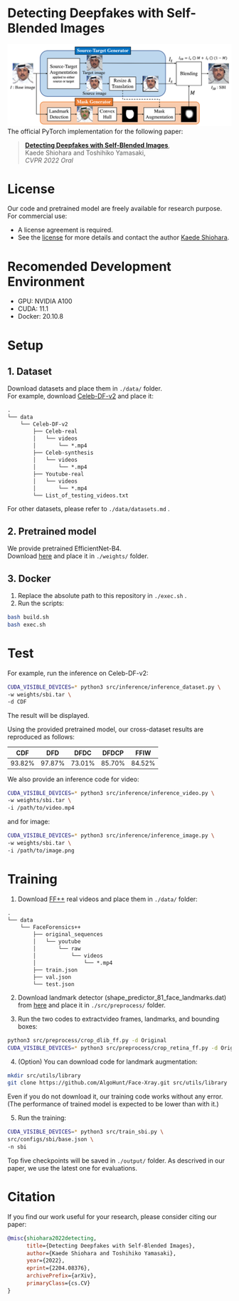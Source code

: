 # Detecting Deepfakes with Self-Blended Images
![Overview](overview.png)  
The official PyTorch implementation for the following paper: 
> [**Detecting Deepfakes with Self-Blended Images**](https://arxiv.org/abs/2204.08376),  
> Kaede Shiohara and Toshihiko Yamasaki,  
> *CVPR 2022 Oral*


# License
Our code and pretrained model are freely available for research purpose.  
For commercial use: 
- A license agreement is required. 
- See the [license](https://github.com/mapooon/SelfBlendedImages/LICENSE) for more details and contact the author [Kaede Shiohara](mailto:shiohara@cvm.t.u-tokyo.ac.jp).


# Recomended Development Environment
* GPU: NVIDIA A100
* CUDA: 11.1
* Docker: 20.10.8


# Setup
## 1. Dataset
Download datasets and place them in `./data/` folder.  
For example, download [Celeb-DF-v2](https://github.com/yuezunli/celeb-deepfakeforensics) and place it:
```
.
└── data
    └── Celeb-DF-v2
        ├── Celeb-real
        │   └── videos
        │       └── *.mp4
        ├── Celeb-synthesis
        │   └── videos
        │       └── *.mp4
        ├── Youtube-real
        │   └── videos
        │       └── *.mp4
        └── List_of_testing_videos.txt
```
For other datasets, please refer to `./data/datasets.md` .


## 2. Pretrained model
We provide pretrained EfficientNet-B4.  
Download [here](https://drive.google.com/file/d/12sLyqBp0VFwdpA-oZLdIOkOTkz_ZnIhV/view?usp=sharing) and place it in `./weights/` folder.

## 3. Docker
1. Replace the absolute path to this repository in `./exec.sh` .
2. Run the scripts:
```bash
bash build.sh
bash exec.sh
```


# Test
For example, run the inference on Celeb-DF-v2:
```bash
CUDA_VISIBLE_DEVICES=* python3 src/inference/inference_dataset.py \
-w weights/sbi.tar \
-d CDF
```
The result will be displayed.

Using the provided pretrained model, our cross-dataset results are reproduced as follows:

CDF | DFD | DFDC | DFDCP | FFIW
:-: | :-: | :-: | :-: | :-:
93.82% | 97.87% | 73.01% | 85.70% | 84.52%


We also provide an inference code for video:
```bash
CUDA_VISIBLE_DEVICES=* python3 src/inference/inference_video.py \
-w weights/sbi.tar \
-i /path/to/video.mp4
```
and for image:
```bash
CUDA_VISIBLE_DEVICES=* python3 src/inference/inference_image.py \
-w weights/sbi.tar \
-i /path/to/image.png
```

# Training
1. Download [FF++](https://github.com/ondyari/FaceForensics) real videos and place them in `./data/` folder:
```
.
└── data
    └── FaceForensics++
        ├── original_sequences
        │   └── youtube
        │       └── raw
        │           └── videos
        │               └── *.mp4
        ├── train.json
        ├── val.json
        └── test.json
```
2. Download landmark detector (shape_predictor_81_face_landmarks.dat) from [here](https://github.com/codeniko/shape_predictor_81_face_landmarks) and place it in `./src/preprocess/` folder.  

3. Run the two codes to extractvideo frames, landmarks, and bounding boxes:
```bash
python3 src/preprocess/crop_dlib_ff.py -d Original
CUDA_VISIBLE_DEVICES=* python3 src/preprocess/crop_retina_ff.py -d Original
```

4. (Option) You can download code for landmark augmentation:
```bash
mkdir src/utils/library
git clone https://github.com/AlgoHunt/Face-Xray.git src/utils/library
```
Even if you do not download it, our training code works without any error. (The performance of trained model is expected to be lower than with it.)

5. Run the training:
```bash
CUDA_VISIBLE_DEVICES=* python3 src/train_sbi.py \
src/configs/sbi/base.json \
-n sbi
```
Top five checkpoints will be saved in `./output/` folder. As descrived in our paper, we use the latest one for evaluations.

# Citation
If you find our work useful for your research, please consider citing our paper:
```bibtex
@misc{shiohara2022detecting,
      title={Detecting Deepfakes with Self-Blended Images}, 
      author={Kaede Shiohara and Toshihiko Yamasaki},
      year={2022},
      eprint={2204.08376},
      archivePrefix={arXiv},
      primaryClass={cs.CV}
}
```